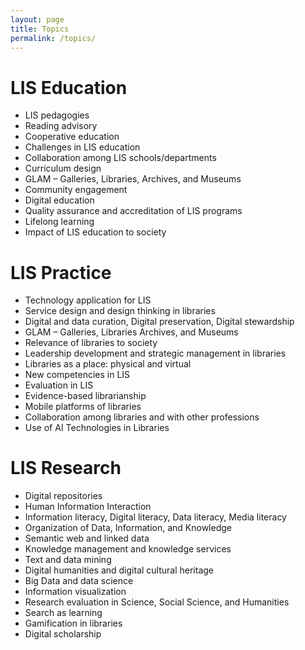 ```yaml
---
layout: page
title: Topics
permalink: /topics/
---
```


# LIS Education
* LIS pedagogies
* Reading advisory
* Cooperative education
* Challenges in LIS education
* Collaboration among LIS schools/departments
* Curriculum design
* GLAM – Galleries, Libraries, Archives, and Museums
* Community engagement
* Digital education
* Quality assurance and accreditation of LIS programs
* Lifelong learning
* Impact of LIS education to society

# LIS Practice
* Technology application for LIS
* Service design and design thinking in libraries
* Digital and data curation, Digital preservation, Digital stewardship
* GLAM – Galleries, Libraries Archives, and Museums
* Relevance of libraries to society
* Leadership development and strategic management in libraries
* Libraries as a place: physical and virtual
* New competencies in LIS
* Evaluation in LIS
* Evidence-based librarianship
* Mobile platforms of libraries
* Collaboration among libraries and with other professions
* Use of AI Technologies in Libraries

# LIS Research
* Digital repositories
* Human Information Interaction
* Information literacy, Digital literacy, Data literacy, Media literacy
* Organization of Data, Information, and Knowledge
* Semantic web and linked data
* Knowledge management and knowledge services
* Text and data mining
* Digital humanities and digital cultural heritage
* Big Data and data science
* Information visualization
* Research evaluation in Science, Social Science, and Humanities
* Search as learning
* Gamification in libraries
* Digital scholarship

